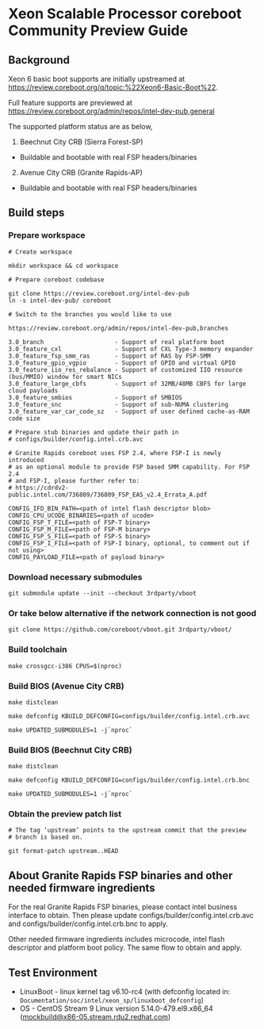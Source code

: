 Xeon Scalable Processor coreboot Community Preview Guide
================================================

## Background

Xeon 6 basic boot supports are initially upstreamed at
https://review.coreboot.org/q/topic:%22Xeon6-Basic-Boot%22.

Full feature supports are previewed at
https://review.coreboot.org/admin/repos/intel-dev-pub,general

The supported platform status are as below,

1. Beechnut City CRB (Sierra Forest-SP)

- Buildable and bootable with real FSP headers/binaries

2. Avenue City CRB (Granite Rapids-AP)

- Buildable and bootable with real FSP headers/binaries

## Build steps

### Prepare workspace

```
# Create workspace

mkdir workspace && cd workspace

# Prepare coreboot codebase

git clone https://review.coreboot.org/intel-dev-pub
ln -s intel-dev-pub/ coreboot

# Switch to the branches you would like to use

https://review.coreboot.org/admin/repos/intel-dev-pub,branches

3.0_branch                    - Support of real platform boot
3.0_feature_cxl               - Support of CXL Type-3 memory expander
3.0_feature_fsp_smm_ras       - Support of RAS by FSP-SMM
3.0_feature_gpio_vgpio        - Support of GPIO and virtual GPIO
3.0_feature_iio_res_rebalance - Support of customized IIO resource (bus/MMIO) window for smart NICs
3.0_feature_large_cbfs        - Support of 32MB/48MB CBFS for large cloud payloads
3.0_feature_smbios            - Support of SMBIOS
3.0_feature_snc               - Support of sub-NUMA clustering
3.0_feature_var_car_code_sz   - Support of user defined cache-as-RAM code size

# Prepare stub binaries and update their path in
# configs/builder/config.intel.crb.avc

# Granite Rapids coreboot uses FSP 2.4, where FSP-I is newly introduced
# as an optional module to provide FSP based SMM capability. For FSP 2.4
# and FSP-I, please further refer to:
# https://cdrdv2-public.intel.com/736809/736809_FSP_EAS_v2.4_Errata_A.pdf

CONFIG_IFD_BIN_PATH=<path of intel flash descriptor blob>
CONFIG_CPU_UCODE_BINARIES=<path of ucode>
CONFIG_FSP_T_FILE=<path of FSP-T binary>
CONFIG_FSP_M_FILE=<path of FSP-M binary>
CONFIG_FSP_S_FILE=<path of FSP-S binary>
CONFIG_FSP_I_FILE=<path of FSP-I binary, optional, to comment out if not using>
CONFIG_PAYLOAD_FILE=<path of payload binary>
```

### Download necessary submodules
```
git submodule update --init --checkout 3rdparty/vboot
```

### Or take below alternative if the network connection is not good
```
git clone https://github.com/coreboot/vboot.git 3rdparty/vboot/
```

### Build toolchain
```
make crossgcc-i386 CPUS=$(nproc)
```

### Build BIOS (Avenue City CRB)
```
make distclean

make defconfig KBUILD_DEFCONFIG=configs/builder/config.intel.crb.avc

make UPDATED_SUBMODULES=1 -j`nproc`
```

### Build BIOS (Beechnut City CRB)
```
make distclean

make defconfig KBUILD_DEFCONFIG=configs/builder/config.intel.crb.bnc

make UPDATED_SUBMODULES=1 -j`nproc`
```

### Obtain the preview patch list

```
# The tag ‘upstream’ points to the upstream commit that the preview
# branch is based on.

git format-patch upstream..HEAD
```

## About Granite Rapids FSP binaries and other needed firmware ingredients

For the real Granite Rapids FSP binaries, please contact intel business interface to obtain.
Then please update configs/builder/config.intel.crb.avc and configs/builder/config.intel.crb.bnc
to apply.

Other needed firmware ingredients includes microcode, intel flash descriptor and platform boot
policy. The same flow to obtain and apply.

## Test Environment

- LinuxBoot - linux kernel tag v6.10-rc4 (with defconfig located in: `Documentation/soc/intel/xeon_sp/linuxboot_defconfig`)
- OS - CentOS Stream 9 Linux version 5.14.0-479.el9.x86_64 (mockbuild@x86-05.stream.rdu2.redhat.com)
